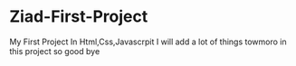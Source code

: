 # Ziad-First-Project
My First Project In Html,Css,Javascrpit
I will add a lot of things towmoro in this project so good bye
